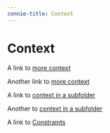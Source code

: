 ```yaml
---
connie-title: Context
---
```


# Context

A link to [more context](more-context.md)

Another link to [more context](./more-context.md)

A link to [context in a subfolder](context-subfolder/more-context-in-a-subfolder.md)

Another to [context in a subfolder](./context-subfolder/more-context-in-a-subfolder.md)

A link to [Constraints](../04-constraints/04-constraints.md)